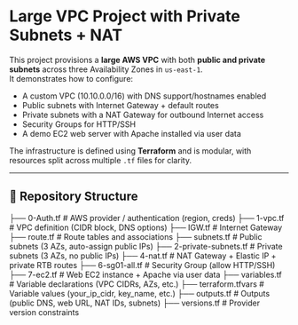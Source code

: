 # Large VPC Project with Private Subnets + NAT

This project provisions a **large AWS VPC** with both **public and private subnets** across three Availability Zones in `us-east-1`.  
It demonstrates how to configure:
- A custom VPC (10.10.0.0/16) with DNS support/hostnames enabled  
- Public subnets with Internet Gateway + default routes  
- Private subnets with a NAT Gateway for outbound Internet access  
- Security Groups for HTTP/SSH  
- A demo EC2 web server with Apache installed via user data  

The infrastructure is defined using **Terraform** and is modular, with resources split across multiple `.tf` files for clarity.

---

## 📁 Repository Structure

├── 0-Auth.tf # AWS provider / authentication (region, creds)
├── 1-vpc.tf # VPC definition (CIDR block, DNS options)
├── IGW.tf # Internet Gateway
├── route.tf # Route tables and associations
├── subnets.tf # Public subnets (3 AZs, auto-assign public IPs)
├── 2-private-subnets.tf # Private subnets (3 AZs, no public IPs)
├── 4-nat.tf # NAT Gateway + Elastic IP + private RTB routes
├── 6-sg01-all.tf # Security Group (allow HTTP/SSH)
├── 7-ec2.tf # Web EC2 instance + Apache via user data
├── variables.tf # Variable declarations (VPC CIDRs, AZs, etc.)
├── terraform.tfvars # Variable values (your_ip_cidr, key_name, etc.)
├── outputs.tf # Outputs (public DNS, web URL, NAT IDs, subnets)
├── versions.tf # Provider version constraints
